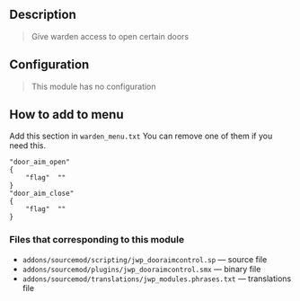 ## Description
>Give warden access to open certain doors

## Configuration
>This module has no configuration

## How to add to menu
Add this section in `warden_menu.txt`
You can remove one of them if you need this.
```
"door_aim_open"
{
	"flag"	""
}
"door_aim_close"
{
	"flag"	""
}
```

### Files that corresponding to this module
- `addons/sourcemod/scripting/jwp_dooraimcontrol.sp` — source file
- `addons/sourcemod/plugins/jwp_dooraimcontrol.smx` — binary file
- `addons/sourcemod/translations/jwp_modules.phrases.txt` — translations file